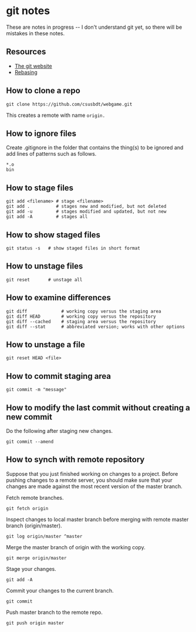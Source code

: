 # git notes

These are notes in progress -- I don't understand git yet, so there will be mistakes in these notes.


## Resources

* [The git website](http://git-scm.com/)
* [Rebasing](http://git-scm.com/book/en/Git-Branching-Rebasing)

## How to clone a repo

    git clone https://github.com/csusbdt/webgame.git

This creates a remote with name `origin.`


## How to ignore files

Create .gitignore in the folder that contains the thing(s) to be ignored and add lines of patterns such as follows.

    *.o
    bin


## How to stage files

    git add <filename> # stage <filename>
    git add .          # stages new and modified, but not deleted
    git add -u         # stages modified and updated, but not new
    git add -A         # stages all


## How to show staged files

    git status -s   # show staged files in short format


## How to unstage files

    git reset       # unstage all


## How to examine differences

    git diff             # working copy versus the staging area
    git diff HEAD        # working copy versus the repository
    git diff --cached    # staging area versus the repository
    git diff --stat      # abbreviated version; works with other options


## How to unstage a file

    git reset HEAD <file>


## How to commit staging area

    git commit -m "message"


## How to modify the last commit without creating a new commit

Do the following after staging new changes.

    git commit --amend


## How to synch with remote repository

Suppose that you just finished working on changes to a project.  Before pushing changes to a remote server, you should make sure that your changes are made against the most recent version of the master branch.

Fetch remote branches.

    git fetch origin

Inspect changes to local master branch before merging with remote master branch (origin/master).

    git log origin/master ^master

Merge the master branch of origin with the working copy.

    git merge origin/master

Stage your changes.

    git add -A

Commit your changes to the current branch.

    git commit

Push master branch to the remote repo.

    git push origin master

